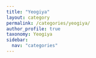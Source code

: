 ```yaml
---
title: "Yeogiya"
layout: category
permalink: /categories/yeogiya/
author_profile: true
taxonomy: Yeogiya
sidebar:
  nav: "categories"
---
```

